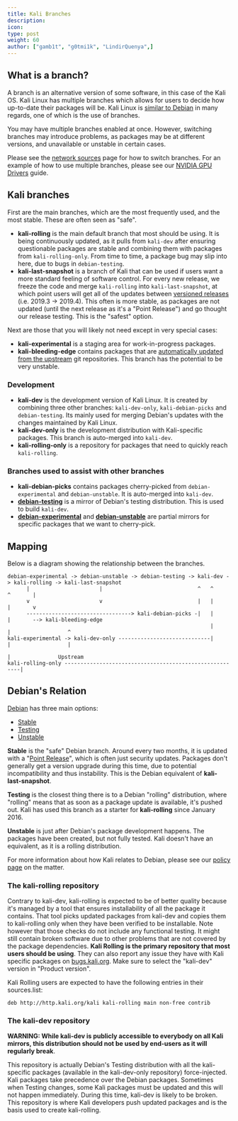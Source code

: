 ```yaml
---
title: Kali Branches
description:
icon:
type: post
weight: 60
author: ["gamb1t", "g0tmi1k", "LindirQuenya",]
---
```


## What is a branch?

A branch is an alternative version of some software, in this case of the Kali OS. Kali Linux has multiple branches which allows for users to decide how up-to-date their packages will be. Kali Linux is [similar to Debian](/docs/policy/kali-linux-relationship-with-debian/) in many regards, one of which is the use of branches.

You may have multiple branches enabled at once. However, switching branches may introduce problems, as packages may be at different versions, and unavailable or unstable in certain cases.

Please see the [network sources](/docs/general-use/kali-linux-sources-list-repositories/) page for how to switch branches. For an example of how to use multiple branches, please see our [NVIDIA GPU Drivers](/docs/general-use/install-nvidia-drivers-on-kali-linux/) guide.

## Kali branches

First are the main branches, which are the most frequently used, and the most stable. These are often seen as "safe".

- **kali-rolling** is the main default branch that most should be using. It is being continuously updated, as it pulls from `kali-dev` after ensuring questionable packages are stable and combining them with packages from `kali-rolling-only`. From time to time, a package bug may slip into here, due to bugs in `debian-testing`.
- **kali-last-snapshot** is a branch of Kali that can be used if users want a more standard feeling of software control. For every new release, we freeze the code and merge `kali-rolling` into `kali-last-snapshot`, at which point users will get all of the updates between [versioned releases](https://www.kali.org/kali-linux-releases/) (i.e. 2019.3 -> 2019.4). This often is more stable, as packages are not updated (until the next release as it's a "Point Release") and go thought our release testing. This is the "safest" option.

Next are those that you will likely not need except in very special cases:

- **kali-experimental** is a staging area for work-in-progress packages.
- **kali-bleeding-edge** contains packages that are [automatically updated from the upstream](https://www.kali.org/news/bleeding-edge-kali-repositories/) git repositories. This branch has the potential to be very unstable.

### Development

- **kali-dev** is the development version of Kali Linux. It is created by combining three other branches: `kali-dev-only`, `kali-debian-picks` and `debian-testing`. Its mainly used for merging Debian's updates with the changes maintained by Kali Linux.
- **kali-dev-only** is the development distribution with Kali-specific packages. This branch is auto-merged into `kali-dev`.
- **kali-rolling-only** is a repository for packages that need to quickly reach `kali-rolling`.

### Branches used to assist with other branches

- **kali-debian-picks** contains packages cherry-picked from `debian-experimental` and `debian-unstable`. It is auto-merged into `kali-dev`.
- **[debian-testing](https://wiki.debian.org/DebianTesting)** is a mirror of Debian's testing distribution. This is used to build `kali-dev`.
- **[debian-experimental](https://wiki.debian.org/DebianExperimental)** and **[debian-unstable](https://wiki.debian.org/DebianUnstable)** are partial mirrors for specific packages that we want to cherry-pick.

## Mapping

Below is a diagram showing the relationship between the branches.

```
debian-experimental -> debian-unstable -> debian-testing -> kali-dev -> kali-rolling -> kali-last-snapshot
      |                      |                              ^   ^         ^       |
      v                      v                              |   |         |       v
      ---------------------------------> kali-debian-picks -|   |         |       --> kali-bleeding-edge
                                                                |         |                  ^
kali-experimental -> kali-dev-only -----------------------------|         |                  |
                                                                          |               Upstream
kali-rolling-only --------------------------------------------------------|
```

## Debian's Relation

[Debian](https://www.debian.org/releases/) has three main options:

- [Stable](https://www.debian.org/releases/stable/)
- [Testing](https://www.debian.org/releases/testing/)
- [Unstable](https://www.debian.org/releases/unstable/)

**Stable** is the "safe" Debian branch. Around every two months, it is updated with a "[Point Release](https://wiki.debian.org/DebianReleases/PointReleases)", which is often just security updates. Packages don't generally get a version upgrade during this time, due to potential incompatibility and thus instability. This is the Debian equivalent of **kali-last-snapshot**.

**Testing** is the closest thing there is to a Debian "rolling" distribution, where "rolling" means that as soon as a package update is available, it's pushed out. Kali has used this branch as a starter for **kali-rolling** since January 2016.

**Unstable** is just after Debian's package development happens. The packages have been created, but not fully tested. Kali doesn't have an equivalent, as it is a rolling distribution.

For more information about how Kali relates to Debian, please see our [policy page](/docs/policy/kali-linux-relationship-with-debian/) on the matter.

















### The kali-rolling repository

Contrary to kali-dev, kali-rolling is expected to be of better quality because it's managed by a tool that ensures installability of all the package it contains. That tool picks updated packages from kali-dev and copies them to kali-rolling only when they have been verified to be installable. Note however that those checks do not include any functional testing. It might still contain broken software due to other problems that are not covered by the package dependencies. **Kali Rolling is the primary repository that most users should be using**. They can also report any issue they have with Kali specific packages on [bugs.kali.org](https://bugs.kali.org/). Make sure to select the "kali-dev" version in "Product version".

Kali Rolling users are expected to have the following entries in their sources.list:

```plaintext
deb http://http.kali.org/kali kali-rolling main non-free contrib
```





### The kali-dev repository

**WARNING: While kali-dev is publicly accessible to everybody on all Kali mirrors, this distribution should not be used by end-users as it will regularly break**.

This repository is actually Debian's Testing distribution with all the kali-specific packages (available in the kali-dev-only repository) force-injected. Kali packages take precedence over the Debian packages. Sometimes when Testing changes, some Kali packages must be updated and this will not happen immediately. During this time, kali-dev is likely to be broken. This repository is where Kali developers push updated packages and is the basis used to create kali-rolling.
